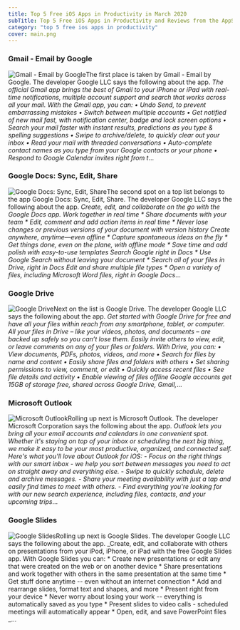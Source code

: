 ```yaml
---
title: Top 5 Free iOS Apps in Productivity in March 2020
subTitle: Top 5 Free iOS Apps in Productivity and Reviews from the AppStore in March 2020.
category: "top 5 free ios apps in productivity"
cover: main.png
---
```


### Gmail - Email by Google

![Gmail - Email by Google](https://is3-ssl.mzstatic.com/image/thumb/Purple114/v4/46/37/c8/4637c86b-5c7b-a669-68f0-ba8635f65b45/logo_gmail_color-0-0-1x_U007emarketing-0-0-0-6-0-0-sRGB-0-0-0-GLES2_U002c0-512MB-85-220-0-0.png/100x100bb.png)The first place is taken by Gmail - Email by Google. The developer Google LLC says the following about the app. _The official Gmail app brings the best of Gmail to your iPhone or iPad with real-time notifications, multiple account support and search that works across all your mail.  With the Gmail app, you can: • Undo Send, to prevent embarrassing mistakes • Switch between multiple accounts • Get notified of new mail fast, with notification center, badge and lock screen options • Search your mail faster with instant results, predictions as you type & spelling suggestions • Swipe to archive/delete, to quickly clear out your inbox • Read your mail with threaded conversations • Auto-complete contact names as you type from your Google contacts or your phone • Respond to Google Calendar invites right from t_...

### Google Docs: Sync, Edit, Share

![Google Docs: Sync, Edit, Share](https://is4-ssl.mzstatic.com/image/thumb/Purple114/v4/fc/58/cb/fc58cb5c-9021-dcd5-6aaf-59c700addeea/AppIcon-0-0-1x_U007emarketing-0-0-0-6-0-0-sRGB-0-0-0-GLES2_U002c0-512MB-85-220-0-0.png/100x100bb.png)The second spot on a top list belongs to the app Google Docs: Sync, Edit, Share. The developer Google LLC says the following about the app. _Create, edit, and collaborate on the go with the Google Docs app.   Work together in real time * Share documents with your team * Edit, comment and add action items in real time  * Never lose changes or previous versions of your document with version history   Create anywhere, anytime—even offline  * Capture spontaneous ideas on the fly * Get things done, even on the plane, with offline mode  * Save time and add polish with easy-to-use templates   Search Google right in Docs  * Use Google Search without leaving your document  * Search all of your files in Drive, right in Docs   Edit and share multiple file types  * Open a variety of files, including Microsoft Word files, right in Google Docs_...

### Google Drive

![Google Drive](https://is2-ssl.mzstatic.com/image/thumb/Purple114/v4/eb/40/d7/eb40d7c4-a3fa-19f0-7370-4ca18ece76f5/AppIcon-0-1x_U007emarketing-0-0-GLES2_U002c0-512MB-sRGB-0-0-0-85-220-0-0-0-6.png/100x100bb.png)Next on the list is Google Drive. The developer Google LLC says the following about the app. _Get started with Google Drive for free and have all your files within reach from any smartphone, tablet, or computer. All your files in Drive – like your videos, photos, and documents – are backed up safely so you can’t lose them. Easily invite others to view, edit, or leave comments on any of your files or folders.  With Drive, you can:  • View documents, PDFs, photos, videos, and more • Search for files by name and content • Easily share files and folders with others • Set sharing permissions to view, comment, or edit • Quickly access recent files • See file details and activity  • Enable viewing of files offline  Google accounts get 15GB of storage free, shared across Google Drive, Gmail,_...

### Microsoft Outlook

![Microsoft Outlook](https://is1-ssl.mzstatic.com/image/thumb/Purple114/v4/13/1e/e1/131ee15d-556f-be92-8d4d-02f6d0ced312/AppIcon-outlook.prod-0-0-1x_U007emarketing-0-0-0-7-0-0-sRGB-0-0-0-GLES2_U002c0-512MB-85-220-0-0.png/100x100bb.png)Rolling up next is Microsoft Outlook. The developer Microsoft Corporation says the following about the app. _Outlook lets you bring all your email accounts and calendars in one convenient spot. Whether it's staying on top of your inbox or scheduling the next big thing, we make it easy to be your most productive, organized, and connected self.  Here's what you'll love about Outlook for iOS:  - Focus on the right things with our smart inbox - we help you sort between messages you need to act on straight away and everything else.  - Swipe to quickly schedule, delete and archive messages.  - Share your meeting availability with just a tap and easily find times to meet with others.  - Find everything you're looking for with our new search experience, including files, contacts, and your upcoming trips_...

### Google Slides

![Google Slides](https://is2-ssl.mzstatic.com/image/thumb/Purple124/v4/eb/81/a8/eb81a894-d275-97ea-e2d2-61f6eb6e3636/AppIcon-0-0-1x_U007emarketing-0-0-0-6-0-0-sRGB-0-0-0-GLES2_U002c0-512MB-85-220-0-0.png/100x100bb.png)Rolling up next is Google Slides. The developer Google LLC says the following about the app. _Create, edit, and collaborate with others on presentations from your iPod, iPhone, or iPad with the free Google Slides app. With Google Slides you can:  * Create new presentations or edit any that were created on the web or on another device * Share presentations and work together with others in the same presentation at the same time * Get stuff done anytime -- even without an internet connection * Add and rearrange slides, format text and shapes, and more * Present right from your device * Never worry about losing your work -- everything is automatically saved as you type * Present slides to video calls - scheduled meetings will automatically appear * Open, edit, and save PowerPoint files  _...

